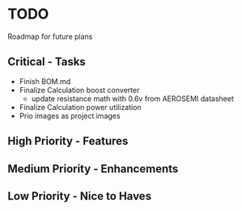 # TODO
Roadmap for future plans
## Critical - Tasks
 * Finish BOM.md
 * Finalize Calculation boost converter
   * update resistance math with 0.6v from AEROSEMI datasheet
 * Finalize Calculation power utilization
 * Prio images as project images

## High Priority - Features


## Medium Priority - Enhancements


## Low Priority - Nice to Haves

